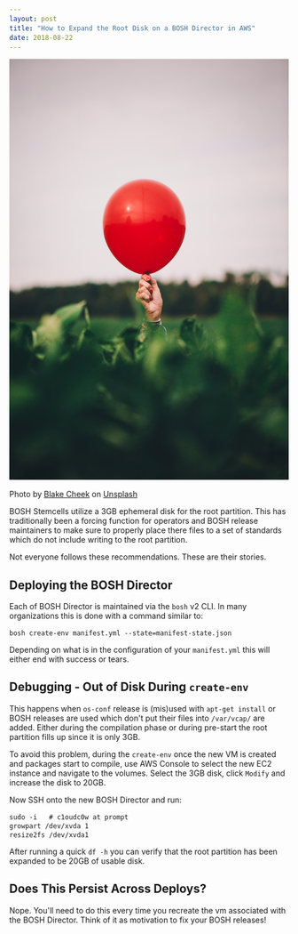 ```yaml
---
layout: post
title: "How to Expand the Root Disk on a BOSH Director in AWS"
date: 2018-08-22
---
```


![map](https://raw.githubusercontent.com/cweibel/ghost_blog_pics/master/blake-cheek-WP51CpHSxYU-unsplash-2.jpg)



Photo by [Blake Cheek](https://unsplash.com/@blakecheekk?utm_source=unsplash&utm_medium=referral&utm_content=creditCopyText) on [Unsplash](https://unsplash.com/s/photos/uri?utm_source=unsplash&utm_medium=referral&utm_content=creditCopyText)


BOSH Stemcells utilize a 3GB ephemeral disk for the root partition.  This has traditionally been a forcing function for operators and BOSH release maintainers to make sure to properly place there files to a set of standards which do not include writing to the root partition.

Not everyone follows these recommendations.  These are their stories.

## Deploying the BOSH Director

Each of BOSH Director is maintained via the `bosh` v2 CLI.  In many organizations this is done with a command similar to:

```
bosh create-env manifest.yml --state=manifest-state.json
```

Depending on what is in the configuration of your `manifest.yml` this will either end with success or tears.


## Debugging - Out of Disk During `create-env`

This happens when `os-conf` release is (mis)used with `apt-get install` or BOSH releases are used which don't put their files into `/var/vcap/` are added.  Either during the compilation phase or during pre-start the root partition fills up since it is only 3GB.

To avoid this problem, during the `create-env` once the new VM is created and packages start to compile, use AWS Console to select the new EC2 instance and navigate to the volumes.  Select the 3GB disk, click `Modify` and increase the disk to 20GB.

Now SSH onto the new BOSH Director and run:

```
sudo -i   # c1oudc0w at prompt
growpart /dev/xvda 1
resize2fs /dev/xvda1
```

After running a quick `df -h` you can verify that the root partition has been expanded to be 20GB of usable disk.

## Does This Persist Across Deploys?

Nope.  You'll need to do this every time you recreate the vm associated with the BOSH Director.  Think of it as motivation to fix your BOSH releases!
